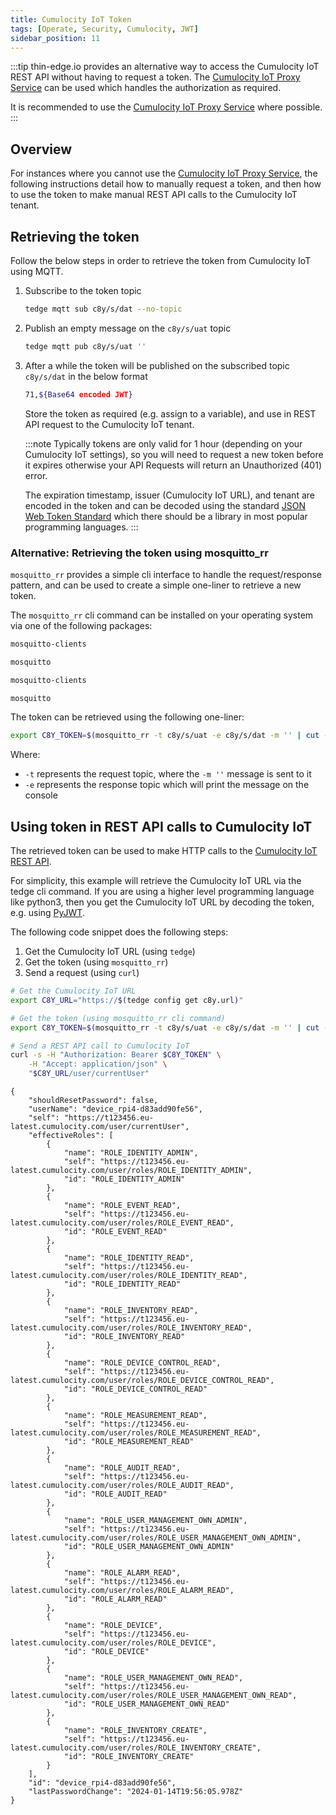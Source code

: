 ```yaml
---
title: Cumulocity IoT Token
tags: [Operate, Security, Cumulocity, JWT]
sidebar_position: 11
---
```


:::tip
thin-edge.io provides an alternative way to access the Cumulocity IoT REST API without having to request a token. The [Cumulocity IoT Proxy Service](../../references/tedge-cumulocity-proxy.md) can be used which handles the authorization as required.

It is recommended to use the [Cumulocity IoT Proxy Service](../../references/tedge-cumulocity-proxy.md) where possible.
:::

## Overview

For instances where you cannot use the [Cumulocity IoT Proxy Service](../../references/tedge-cumulocity-proxy.md), the following instructions detail how to manually request a token, and then how to use the token to make manual REST API calls to the Cumulocity IoT tenant.

## Retrieving the token

Follow the below steps in order to retrieve the token from Cumulocity IoT using MQTT.

1. Subscribe to the token topic

    ```sh te2mqtt formats=v1
    tedge mqtt sub c8y/s/dat --no-topic
    ```

2. Publish an empty message on the `c8y/s/uat` topic

    ```sh te2mqtt formats=v1
    tedge mqtt pub c8y/s/uat ''
    ```

3. After a while the token will be published on the subscribed topic `c8y/s/dat` in the below format

    ```sh
    71,${Base64 encoded JWT}
    ```

    Store the token as required (e.g. assign to a variable), and use in REST API request to the Cumulocity IoT tenant.

    :::note
    Typically tokens are only valid for 1 hour (depending on your Cumulocity IoT settings), so you will need to request a new token before it expires otherwise your API Requests will return an Unauthorized (401) error.

    The expiration timestamp, issuer (Cumulocity IoT URL), and tenant are encoded in the token and can be decoded using the standard [JSON Web Token Standard](https://datatracker.ietf.org/doc/html/rfc7519) which there should be a library in most popular programming languages.
    :::

### Alternative: Retrieving the token using mosquitto_rr

`mosquitto_rr` provides a simple cli interface to handle the request/response pattern, and can be used to create a simple one-liner to retrieve a new token.

The `mosquitto_rr` cli command can be installed on your operating system via one of the following packages:

```sh tab={"label":"Debian/Ubuntu"}
mosquitto-clients
```

```sh tab={"label":"RHEL/Fedora/RockyLinux"}
mosquitto
```

```sh tab={"label":"openSUSE"}
mosquitto-clients
```

```sh tab={"label":"Alpine"}
mosquitto
```

The token can be retrieved using the following one-liner:

```sh
export C8Y_TOKEN=$(mosquitto_rr -t c8y/s/uat -e c8y/s/dat -m '' | cut -d, -f2-)
```

Where:
* `-t` represents the request topic, where the `-m ''` message is sent to it
* `-e` represents the response topic which will print the message on the console


## Using token in REST API calls to Cumulocity IoT

The retrieved token can be used to make HTTP calls to the [Cumulocity IoT REST API](https://cumulocity.com/api/core/).

For simplicity, this example will retrieve the Cumulocity IoT URL via the tedge cli command. If you are using a higher level programming language like python3, then you get the Cumulocity IoT URL by decoding the token, e.g. using [PyJWT](https://pyjwt.readthedocs.io/en/latest/).

The following code snippet does the following steps:

1. Get the Cumulocity IoT URL (using `tedge`)
2. Get the token (using `mosquitto_rr`)
3. Send a request (using `curl`)

```sh
# Get the Cumulocity IoT URL
export C8Y_URL="https://$(tedge config get c8y.url)"

# Get the token (using mosquitto_rr cli command)
export C8Y_TOKEN=$(mosquitto_rr -t c8y/s/uat -e c8y/s/dat -m '' | cut -d, -f2-)

# Send a REST API call to Cumulocity IoT
curl -s -H "Authorization: Bearer $C8Y_TOKEN" \
    -H "Accept: application/json" \
    "$C8Y_URL/user/currentUser"
```

```text title="Output (pretty printed)"
{
    "shouldResetPassword": false,
    "userName": "device_rpi4-d83add90fe56",
    "self": "https://t123456.eu-latest.cumulocity.com/user/currentUser",
    "effectiveRoles": [
        {
            "name": "ROLE_IDENTITY_ADMIN",
            "self": "https://t123456.eu-latest.cumulocity.com/user/roles/ROLE_IDENTITY_ADMIN",
            "id": "ROLE_IDENTITY_ADMIN"
        },
        {
            "name": "ROLE_EVENT_READ",
            "self": "https://t123456.eu-latest.cumulocity.com/user/roles/ROLE_EVENT_READ",
            "id": "ROLE_EVENT_READ"
        },
        {
            "name": "ROLE_IDENTITY_READ",
            "self": "https://t123456.eu-latest.cumulocity.com/user/roles/ROLE_IDENTITY_READ",
            "id": "ROLE_IDENTITY_READ"
        },
        {
            "name": "ROLE_INVENTORY_READ",
            "self": "https://t123456.eu-latest.cumulocity.com/user/roles/ROLE_INVENTORY_READ",
            "id": "ROLE_INVENTORY_READ"
        },
        {
            "name": "ROLE_DEVICE_CONTROL_READ",
            "self": "https://t123456.eu-latest.cumulocity.com/user/roles/ROLE_DEVICE_CONTROL_READ",
            "id": "ROLE_DEVICE_CONTROL_READ"
        },
        {
            "name": "ROLE_MEASUREMENT_READ",
            "self": "https://t123456.eu-latest.cumulocity.com/user/roles/ROLE_MEASUREMENT_READ",
            "id": "ROLE_MEASUREMENT_READ"
        },
        {
            "name": "ROLE_AUDIT_READ",
            "self": "https://t123456.eu-latest.cumulocity.com/user/roles/ROLE_AUDIT_READ",
            "id": "ROLE_AUDIT_READ"
        },
        {
            "name": "ROLE_USER_MANAGEMENT_OWN_ADMIN",
            "self": "https://t123456.eu-latest.cumulocity.com/user/roles/ROLE_USER_MANAGEMENT_OWN_ADMIN",
            "id": "ROLE_USER_MANAGEMENT_OWN_ADMIN"
        },
        {
            "name": "ROLE_ALARM_READ",
            "self": "https://t123456.eu-latest.cumulocity.com/user/roles/ROLE_ALARM_READ",
            "id": "ROLE_ALARM_READ"
        },
        {
            "name": "ROLE_DEVICE",
            "self": "https://t123456.eu-latest.cumulocity.com/user/roles/ROLE_DEVICE",
            "id": "ROLE_DEVICE"
        },
        {
            "name": "ROLE_USER_MANAGEMENT_OWN_READ",
            "self": "https://t123456.eu-latest.cumulocity.com/user/roles/ROLE_USER_MANAGEMENT_OWN_READ",
            "id": "ROLE_USER_MANAGEMENT_OWN_READ"
        },
        {
            "name": "ROLE_INVENTORY_CREATE",
            "self": "https://t123456.eu-latest.cumulocity.com/user/roles/ROLE_INVENTORY_CREATE",
            "id": "ROLE_INVENTORY_CREATE"
        }
    ],
    "id": "device_rpi4-d83add90fe56",
    "lastPasswordChange": "2024-01-14T19:56:05.978Z"
}
```
